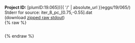 **Project ID:** [plumID:19.065]({{ '/' | absolute_url }}eggs/19/065/)  
Stderr for source:  iter_8_pc_[0.75,-0.55].dat   
(download [zipped raw stdout](iter_8_pc_[0.75,-0.55].dat.plumed.stdout.txt.zip))  
{% raw %}
<pre>
</pre>
{% endraw %}
